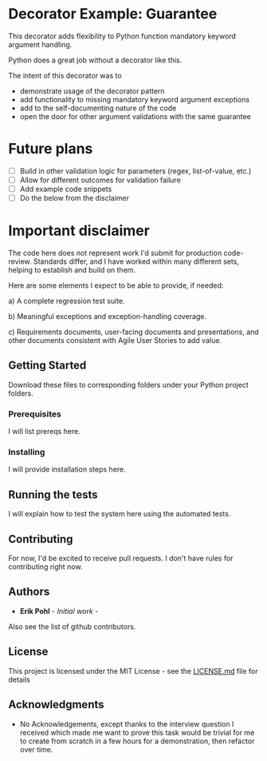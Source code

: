 # Decorator Example: Guarantee

This decorator adds flexibility to Python function mandatory keyword argument handling.

Python does a great job without a decorator like this.

The intent of this decorator was to 
* demonstrate usage of the decorator pattern 
* add functionality to missing mandatory keyword argument exceptions
* add to the self-documenting nature of the code
* open the door for other argument validations with the same guarantee

# Future plans

- [ ] Build in other validation logic for parameters (regex, list-of-value, etc.)
- [ ] Allow for different outcomes for validation failure
- [ ] Add example code snippets
- [ ] Do the below from the disclaimer
 
# Important disclaimer

The code here does not represent work I'd submit for production code-review.  Standards differ, and I have worked within many different
sets, helping to establish and build on them.

Here are some elements I expect to be able to provide, if needed:

a) A complete regression test suite.

b) Meaningful exceptions and exception-handling coverage.

c) Requirements documents, user-facing documents and presentations, and other documents consistent with Agile User Stories to add value.

## Getting Started

Download these files to corresponding folders under your Python project folders.

### Prerequisites

I will list prereqs here.

### Installing

I will provide installation steps here.

## Running the tests

I will explain how to test the system here using the automated tests.

## Contributing

For now, I'd be excited to receive pull requests.  I don't have rules for contributing right now.

## Authors

* **Erik Pohl** - *Initial work* - 

Also see the list of github contributors.

## License

This project is licensed under the MIT License - see the [LICENSE.md](LICENSE.md) file for details

## Acknowledgments

* No Acknowledgements, except thanks to the interview question I received which made me want to prove this task would be trivial for me to create from scratch in a few hours for a demonstration, then refactor over time.
